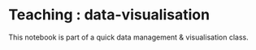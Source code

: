 # Teaching : data-visualisation

This notebook is part of a quick data management & visualisation class.
